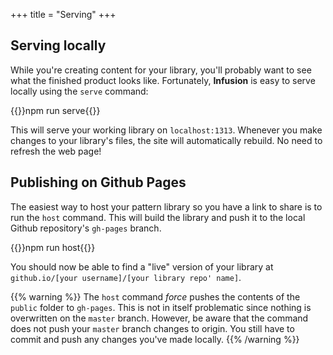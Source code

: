 +++
title = "Serving"
+++

## Serving locally

While you're creating content for your library, you'll probably want to see what the finished product looks like. Fortunately, **Infusion** is easy to serve locally using the `serve` command:

{{<cmd>}}npm run serve{{</cmd>}}

This will serve your working library on `localhost:1313`. Whenever you make changes to your library's files, the site will automatically rebuild. No need to refresh the web page!

## Publishing on Github Pages

The easiest way to host your pattern library so you have a link to share is to run the `host` command. This will build the library and push it to the local Github repository's `gh-pages` branch.

{{<cmd>}}npm run host{{</cmd>}}

You should now be able to find a "live" version of your library at `github.io/[your username]/[your library repo' name]`.

{{% warning %}}
The `host` command *force* pushes the contents of the `public` folder to `gh-pages`. This is not in itself problematic since nothing is overwritten on the `master` branch. However, be aware that the command does not push your `master` branch changes to origin. You still have to commit and push any changes you've made locally.
{{% /warning %}}

